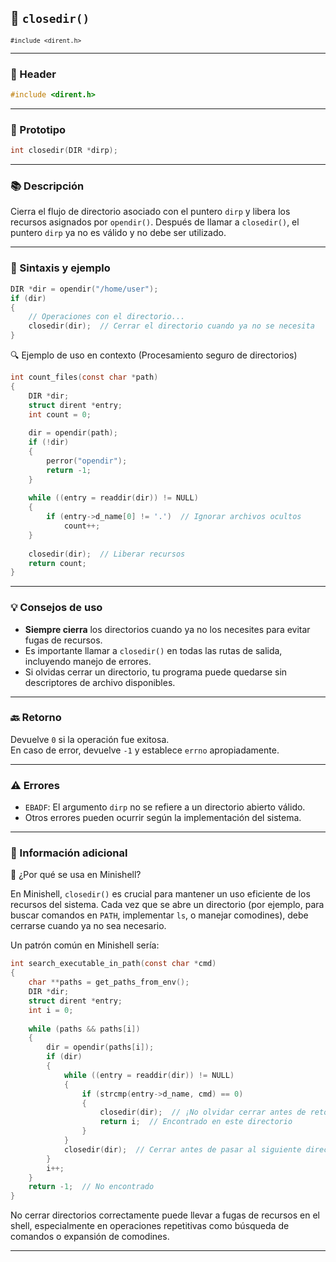 ## 🧩 `closedir()`  
<small><code>#include &lt;dirent.h&gt;</code></small>

---

### 🧾 Header
```c
#include <dirent.h>
```

---

### 🧪 Prototipo
```c
int closedir(DIR *dirp);
```

---

### 📚 Descripción
Cierra el flujo de directorio asociado con el puntero `dirp` y libera los recursos asignados por `opendir()`. Después de llamar a `closedir()`, el puntero `dirp` ya no es válido y no debe ser utilizado.

---

### 🧰 Sintaxis y ejemplo
```c
DIR *dir = opendir("/home/user");
if (dir)
{
    // Operaciones con el directorio...
    closedir(dir);  // Cerrar el directorio cuando ya no se necesita
}
```

<summary>🔍 Ejemplo de uso en contexto (Procesamiento seguro de directorios)</summary>

```c
int count_files(const char *path)
{
    DIR *dir;
    struct dirent *entry;
    int count = 0;
    
    dir = opendir(path);
    if (!dir)
    {
        perror("opendir");
        return -1;
    }
    
    while ((entry = readdir(dir)) != NULL)
    {
        if (entry->d_name[0] != '.')  // Ignorar archivos ocultos
            count++;
    }
    
    closedir(dir);  // Liberar recursos
    return count;
}
```

---

### 💡 Consejos de uso
- **Siempre cierra** los directorios cuando ya no los necesites para evitar fugas de recursos.
- Es importante llamar a `closedir()` en todas las rutas de salida, incluyendo manejo de errores.
- Si olvidas cerrar un directorio, tu programa puede quedarse sin descriptores de archivo disponibles.

---

### 🔙 Retorno
Devuelve `0` si la operación fue exitosa.  
En caso de error, devuelve `-1` y establece `errno` apropiadamente.

---

### ⚠️ Errores
- `EBADF`: El argumento `dirp` no se refiere a un directorio abierto válido.
- Otros errores pueden ocurrir según la implementación del sistema.

---

### 🧭 Información adicional

<summary>📎 ¿Por qué se usa en Minishell?</summary>

En Minishell, `closedir()` es crucial para mantener un uso eficiente de los recursos del sistema. Cada vez que se abre un directorio (por ejemplo, para buscar comandos en `PATH`, implementar `ls`, o manejar comodines), debe cerrarse cuando ya no sea necesario.

Un patrón común en Minishell sería:

```c
int search_executable_in_path(const char *cmd)
{
    char **paths = get_paths_from_env();
    DIR *dir;
    struct dirent *entry;
    int i = 0;
    
    while (paths && paths[i])
    {
        dir = opendir(paths[i]);
        if (dir)
        {
            while ((entry = readdir(dir)) != NULL)
            {
                if (strcmp(entry->d_name, cmd) == 0)
                {
                    closedir(dir);  // ¡No olvidar cerrar antes de retornar!
                    return i;  // Encontrado en este directorio
                }
            }
            closedir(dir);  // Cerrar antes de pasar al siguiente directorio
        }
        i++;
    }
    return -1;  // No encontrado
}
```

No cerrar directorios correctamente puede llevar a fugas de recursos en el shell, especialmente en operaciones repetitivas como búsqueda de comandos o expansión de comodines.

---